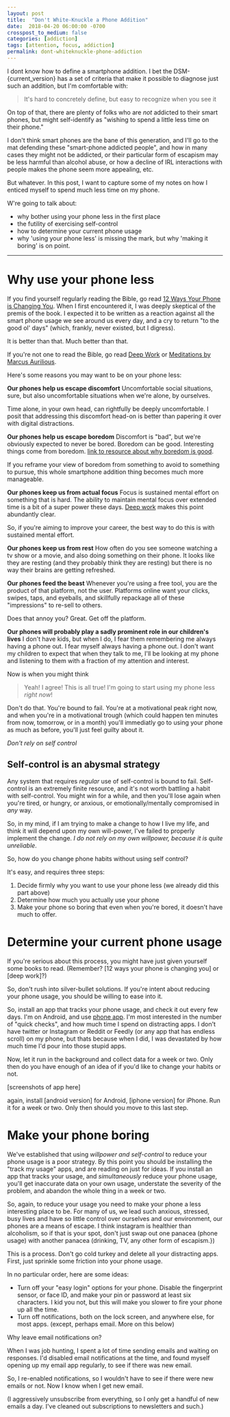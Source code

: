 ```yaml
---
layout: post
title:  "Don't White-Knuckle a Phone Addition"
date:  2018-04-20 06:00:00 -0700
crosspost_to_medium: false
categories: [addiction]
tags: [attention, focus, addiction]
permalink: dont-whiteknuckle-phone-addiction
---
```



I dont know how to define a smartphone addition. I bet the DSM-{current_version} has a set of criteria that make it possible to diagnose just such an addition, but I'm comfortable with:

> It's hard to concretely define, but easy to recognize when you see it

On top of that, there are plenty of folks who are _not_ addicted to their smart phones, but might self-identify as "wishing to spend a little less time on their phone."

I don't think smart phones are the bane of this generation, and I'll go to the mat defending these "smart-phone addicted people", and how in many cases they might not be addicted, or their particular form of escapism may be less harmful than alcohol abuse, or how a decline of IRL interactions with people makes the phone seem more appealing, etc.

But whatever. In this post, I want to capture some of my notes on how I enticed myself to spend much less time on my phone.

W're going to talk about:

- why bother using your phone less in the first place
- the futility of exercising self-control
- how to determine your current phone usage
- why 'using your phone less' is missing the mark, but why 'making it boring' is on point.

<!--more-->

----------------------------------------

# Why use your phone less

If you find yourself regularly reading the Bible, go read [12 Ways Your Phone is Changing You](). When I first encountered it, I was deeply skeptical of the premis of the book. I expected it to be written as a reaction against all the smart phone usage we see around us every day, and a cry to return "to the good ol' days" (which, frankly, never existed, but I digress).

It is better than that. Much better than that.

If you're not one to read the Bible, go read [Deep Work]() or [Meditations by Marcus Aurilious]().

Here's some reasons you may want to be on your phone less:

**Our phones help us escape discomfort** Uncomfortable social situations, sure, but also uncomfortable situations when we're alone, by ourselves.

Time alone, in your own head, can rightfully be deeply uncomfortable. I posit that addressing this discomfort head-on is better than papering it over with digital distractions.

**Our phones help us escape boredom** Discomfort is "bad", but we're obviously expected to never be bored. Boredom can be good. Interesting things come from boredom. [link to resource about why boredom is good]().

If you reframe your view of boredom from something to avoid to something to pursue, this whole smartphone addition thing becomes much more manageable.

**Our phones keep us from actual focus** Focus is sustained mental effort on something that is hard. The ability to maintain mental focus over extended time is a bit of a super power these days. [Deep work]() makes this point abundantly clear.

So, if you're aiming to improve your career, the best way to do this is with sustained mental effort.

**Our phones keep us from rest** How often do you see someone watching a tv show or a movie, and also doing something on their phone. It looks like they are resting (and they probably think they are resting) but there is no way their brains are getting refreshed.

**Our phones feed the beast** Whenever you're using a free tool, you are the product of that platform, not the user. Platforms online want your clicks, swipes, taps, and eyeballs, and skillfully repackage all of these "impressions" to re-sell to others.

Does that annoy you? Great. Get off the platform.

**Our phones will probably play a sadly prominent role in our children's lives** I don't have kids, but when I do, I fear them remembering me always having a phone out. I fear myself always having a phone out. I don't want my children to expect that when they talk to me, I'll be looking at my phone and listening to them with a fraction of my attention and interest.

Now is when you might think

> Yeah! I agree! This is all true! I'm going to start using my phone less _right now_!

Don't do that. You're bound to fail. You're at a motivational peak right now, and when you're in a motivational trough (which could happen ten minutes from now, tomorrow, or in a month) you'll immediatly go to using your phone as much as before, you'll just feel guilty about it.

_Don't rely on self control_

## Self-control is an abysmal strategy

Any system that requires _regular_ use of self-control is bound to fail. Self-control is an extremely finite resource, and it's not worth battling a habit with self-control. You might win for a while, and then you'll lose again when you're tired, or hungry, or anxious, or emotionally/mentally compromised in _any_ way.

So, in my mind, if I am trying to make a change to how I live my life, and think it will depend upon my own will-power, I've failed to properly implement the change. _I do not rely on my own willpower, because it is quite unreliable_.

So, how do you change phone habits without using self control?

It's easy, and requires three steps:

1. Decide firmly why you want to use your phone less (we already did this part above)
2. Determine how much you actually use your phone
3. Make your phone so boring that even when you're bored, it doesn't have much to offer.


# Determine your current phone usage

If you're serious about this process, you might have just given yourself some books to read. (Remember? [12 ways your phone is changing you] or [deep work]?)

So, don't rush into silver-bullet solutions. If you're intent about reducing your phone usage, you should be willing to ease into it.

So, install an app that tracks your phone usage, and check it out every few days. I'm on Android, and use [phone app](). I'm most interested in the number of "quick checks", and how much time I spend on distracting apps. I don't have twitter or Instagram or Reddit or Feedly (or any app that has endless scroll) on my phone, but thats because when I did, I was devastated by how much time I'd pour into those stupid apps.

Now, let it run in the background and collect data for a week or two. Only then do you have enough of an idea of if you'd like to change your habits or not.

[screenshots of app here]

again, install [android version] for Android, [iphone version] for iPhone. Run it for a week or two. Only then should you move to this last step.

# Make your phone boring

We've established that using _willpower and self-control_ to reduce your phone usage is a poor strategy. By this point you should be installing the "track my usage" apps, and are reading on just for ideas. If you install an app that tracks your usage, and _simultaneously_ reduce your phone usage, you'll get inaccurate data on your own usage, understate the severity of the problem, and abandon the whole thing in a week or two.

So, again, to reduce your usage you need to make your phone a less interesting place to be. For many of us, we lead such anxious, stressed, busy lives and have so little control over ourselves and our environment, our phones are a means of escape. I think instagram is healthier than alcoholism, so if that is your spot, don't just swap out one panacea (phone usage) with another panacea (drinking, TV, any other form of escapism.})

This is a process. Don't go cold turkey and delete all your distracting apps. First, just sprinkle some friction into your phone usage.

In no particular order, here are some ideas:

- Turn off your "easy login" options for your phone. Disable the fingerprint sensor, or face ID, and make your pin or password at least six characters. I kid you not, but this will make you slower to fire your phone up all the time.
- Turn off notifications, both on the lock screen, and anywhere else, for most apps. (except, perhaps email. More on this below)



Why leave email notifications on?

When I was job hunting, I spent a lot of time sending emails and waiting on responses. I'd disabled email notifications at the time, and found myself opening up my email app regularly, to see if there was new email.

So, I re-enabled notifications, so I wouldn't have to see if there were new emails or not. Now I know when I get new email.

(I aggressively unsubscribe from everything, so I only get a handful of new emails a day. I've cleaned out subscriptions to newsletters and such.)
